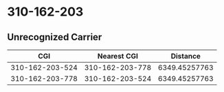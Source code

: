 # 310-162-203
## Unrecognized Carrier


| CGI | Nearest CGI | Distance |
|-----|-------------|----------|
| 310-162-203-524 | 310-162-203-778 | 6349.45257763 |
| 310-162-203-778 | 310-162-203-524 | 6349.45257763 |
